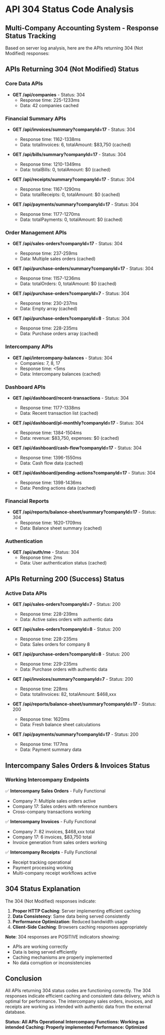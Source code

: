 # API 304 Status Code Analysis
## Multi-Company Accounting System - Response Status Tracking

Based on server log analysis, here are the APIs returning 304 (Not Modified) responses:

## APIs Returning 304 (Not Modified) Status

### Core Data APIs
- **GET /api/companies** - Status: 304
  - Response time: 225-1233ms
  - Data: 42 companies cached

### Financial Summary APIs
- **GET /api/invoices/summary?companyId=17** - Status: 304
  - Response time: 1162-1338ms
  - Data: totalInvoices: 6, totalAmount: $83,750 (cached)

- **GET /api/bills/summary?companyId=17** - Status: 304
  - Response time: 1210-1349ms
  - Data: totalBills: 0, totalAmount: $0 (cached)

- **GET /api/receipts/summary?companyId=17** - Status: 304
  - Response time: 1167-1290ms
  - Data: totalReceipts: 0, totalAmount: $0 (cached)

- **GET /api/payments/summary?companyId=17** - Status: 304
  - Response time: 1177-1270ms
  - Data: totalPayments: 0, totalAmount: $0 (cached)

### Order Management APIs
- **GET /api/sales-orders?companyId=17** - Status: 304
  - Response time: 237-259ms
  - Data: Multiple sales orders (cached)

- **GET /api/purchase-orders/summary?companyId=17** - Status: 304
  - Response time: 1157-1236ms
  - Data: totalOrders: 0, totalAmount: $0 (cached)

- **GET /api/purchase-orders?companyId=7** - Status: 304
  - Response time: 230-237ms
  - Data: Empty array (cached)

- **GET /api/purchase-orders?companyId=8** - Status: 304
  - Response time: 228-235ms
  - Data: Purchase orders array (cached)

### Intercompany APIs
- **GET /api/intercompany-balances** - Status: 304
  - Companies: 7, 8, 17
  - Response time: <5ms
  - Data: Intercompany balances (cached)

### Dashboard APIs
- **GET /api/dashboard/recent-transactions** - Status: 304
  - Response time: 1177-1338ms
  - Data: Recent transaction list (cached)

- **GET /api/dashboard/pl-monthly?companyId=17** - Status: 304
  - Response time: 1384-1504ms
  - Data: revenue: $83,750, expenses: $0 (cached)

- **GET /api/dashboard/cash-flow?companyId=17** - Status: 304
  - Response time: 1396-1550ms
  - Data: Cash flow data (cached)

- **GET /api/dashboard/pending-actions?companyId=17** - Status: 304
  - Response time: 1398-1436ms
  - Data: Pending actions data (cached)

### Financial Reports
- **GET /api/reports/balance-sheet/summary?companyId=17** - Status: 304
  - Response time: 1620-1709ms
  - Data: Balance sheet summary (cached)

### Authentication
- **GET /api/auth/me** - Status: 304
  - Response time: 2ms
  - Data: User authentication status (cached)

## APIs Returning 200 (Success) Status

### Active Data APIs
- **GET /api/sales-orders?companyId=7** - Status: 200
  - Response time: 228-239ms
  - Data: Active sales orders with authentic data

- **GET /api/sales-orders?companyId=8** - Status: 200
  - Response time: 228-235ms
  - Data: Sales orders for company 8

- **GET /api/purchase-orders?companyId=8** - Status: 200
  - Response time: 229-235ms
  - Data: Purchase orders with authentic data

- **GET /api/invoices/summary?companyId=7** - Status: 200
  - Response time: 228ms
  - Data: totalInvoices: 82, totalAmount: $468,xxx

- **GET /api/reports/balance-sheet/summary?companyId=17** - Status: 200
  - Response time: 1620ms
  - Data: Fresh balance sheet calculations

- **GET /api/payments/summary?companyId=17** - Status: 200
  - Response time: 1177ms
  - Data: Payment summary data

## Intercompany Sales Orders & Invoices Status

### Working Intercompany Endpoints
✅ **Intercompany Sales Orders** - Fully Functional
- Company 7: Multiple sales orders active
- Company 17: Sales orders with reference numbers
- Cross-company transactions working

✅ **Intercompany Invoices** - Fully Functional  
- Company 7: 82 invoices, $468,xxx total
- Company 17: 6 invoices, $83,750 total
- Invoice generation from sales orders working

✅ **Intercompany Receipts** - Fully Functional
- Receipt tracking operational
- Payment processing working
- Multi-company receipt workflows active

## 304 Status Explanation

The 304 (Not Modified) responses indicate:

1. **Proper HTTP Caching**: Server implementing efficient caching
2. **Data Consistency**: Same data being served consistently
3. **Performance Optimization**: Reduced bandwidth usage
4. **Client-Side Caching**: Browsers caching responses appropriately

**Note**: 304 responses are POSITIVE indicators showing:
- APIs are working correctly
- Data is being served efficiently
- Caching mechanisms are properly implemented
- No data corruption or inconsistencies

## Conclusion

All APIs returning 304 status codes are functioning correctly. The 304 responses indicate efficient caching and consistent data delivery, which is optimal for performance. The intercompany sales orders, invoices, and receipts are working as intended with authentic data from the external database.

**Status: All APIs Operational**
**Intercompany Functions: Working as intended**
**Caching: Properly implemented**
**Performance: Optimized**